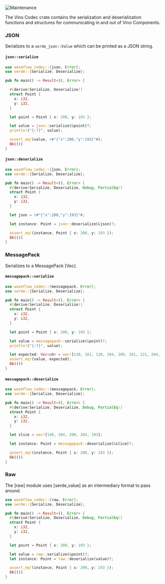![Maintenance](https://img.shields.io/badge/maintenance-activly--developed-brightgreen.svg)

The Vino Codec crate contains the serialization and deserialization functions
and structures for communicating in and out of Vino Components.

### JSON

Serializes to a `serde_json::Value` which can be printed as a JSON string.

#### `json::serialize`

```rust
use wasmflow_codec::{json, Error};
use serde::{Serialize, Deserialize};

pub fn main() -> Result<(), Error> {

  #[derive(Serialize, Deserialize)]
  struct Point {
    x: i32,
    y: i32,
  }

  let point = Point { x: 200, y: 193 };

  let value = json::serialize(&point)?;
  println!("{:?}", value);

  assert_eq!(value, r#"{"x":200,"y":193}"#);
  Ok(())
}
```

#### `json::deserialize`

```rust
use wasmflow_codec::{json, Error};
use serde::{Serialize, Deserialize};

pub fn main() -> Result<(), Error> {
  #[derive(Serialize, Deserialize, Debug, PartialEq)]
  struct Point {
    x: i32,
    y: i32,
  }

  let json = r#"{"x":200,"y":193}"#;

  let instance: Point = json::deserialize(&json)?;

  assert_eq!(instance, Point { x: 200, y: 193 });
  Ok(())
}

```

### MessagePack

Serializes to a MessagePack [Vec<u8>].

#### `messagepack::serialize`

```rust
use wasmflow_codec::{messagepack, Error};
use serde::{Serialize, Deserialize};

pub fn main() -> Result<(), Error> {
  #[derive(Serialize, Deserialize)]
  struct Point {
    x: i32,
    y: i32,
  }

  let point = Point { x: 200, y: 193 };

  let value = messagepack::serialize(&point)?;
  println!("{:?}", value);

  let expected: Vec<u8> = vec![130, 161, 120, 204, 200, 161, 121, 204, 193];
  assert_eq!(value, expected);
  Ok(())
}
```

#### `messagepack::deserialize`

```rust
use wasmflow_codec::{messagepack, Error};
use serde::{Serialize, Deserialize};

pub fn main() -> Result<(), Error> {
  #[derive(Serialize, Deserialize, Debug, PartialEq)]
  struct Point {
    x: i32,
    y: i32,
  }

  let slice = vec![146, 204, 200, 204, 193];

  let instance: Point = messagepack::deserialize(&slice)?;

  assert_eq!(instance, Point { x: 200, y: 193 });
  Ok(())
}
```

### Raw

The [raw] module uses [serde_value] as an intermediary format to pass around.

```rust
use wasmflow_codec::{raw, Error};
use serde::{Serialize, Deserialize};

pub fn main() -> Result<(), Error> {
  #[derive(Serialize, Deserialize, Debug, PartialEq)]
  struct Point {
    x: i32,
    y: i32,
  }

  let point = Point { x: 200, y: 193 };

  let value = raw::serialize(&point)?;
  let instance: Point = raw::deserialize(value)?;

  assert_eq!(instance, Point { x: 200, y: 193 });
  Ok(())
}
```
